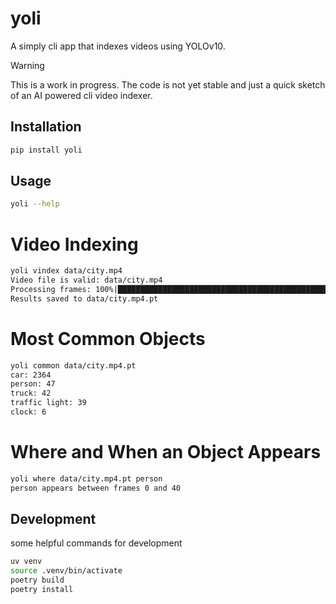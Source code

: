 # yoli

A simply cli app that indexes videos using YOLOv10.

> [!WARNING]
> This is a work in progress. The code is not yet stable and just a quick sketch of an AI powered cli video indexer.

## Installation

```bash
pip install yoli
```

## Usage

```bash
yoli --help
```

# Video Indexing

```bash
yoli vindex data/city.mp4
Video file is valid: data/city.mp4
Processing frames: 100%|█████████████████████████████████████████████████████████████████| 275/275 [00:26<00:00, 10.45it/s]
Results saved to data/city.mp4.pt
```

# Most Common Objects

```bash
yoli common data/city.mp4.pt
car: 2364
person: 47
truck: 42
traffic light: 39
clock: 6
```

# Where and When an Object Appears

```bash
yoli where data/city.mp4.pt person
person appears between frames 0 and 40
```

## Development

some helpful commands for development

```bash
uv venv
source .venv/bin/activate
poetry build
poetry install
```
